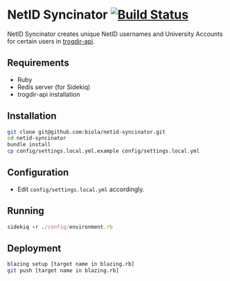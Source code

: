 NetID Syncinator [![Build Status](https://travis-ci.org/biola/netid-syncinator.svg?branch=master)](https://travis-ci.org/biola/netid-syncinator)
================

NetID Syncinator creates unique NetID usernames and University Accounts for certain users in [trogdir-api](https://github.com/biola/trogdir-api).

Requirements
------------
- Ruby
- Redis server (for Sidekiq)
- trogdir-api installation

Installation
------------
```bash
git clone git@github.com:biola/netid-syncinator.git
cd netid-syncinator
bundle install
cp config/settings.local.yml.example config/settings.local.yml
```

Configuration
-------------
- Edit `config/settings.local.yml` accordingly.

Running
-------

```ruby
sidekiq -r ./config/environment.rb
```

Deployment
----------
```bash
blazing setup [target name in blazing.rb]
git push [target name in blazing.rb]
```
